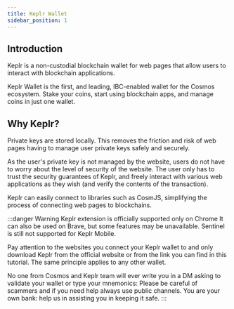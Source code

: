 ```yaml
---
title: Keplr Wallet 
sidebar_position: 1
---
```


## Introduction

Keplr is a non-custodial blockchain wallet for web pages that allow users to interact with blockchain applications.
 
 Keplr Wallet is the first, and leading, IBC-enabled wallet for the Cosmos ecosystem. Stake your coins, start using blockchain apps, and manage coins in just one wallet.


## Why Keplr?

Private keys are stored locally. This removes the friction and risk of web pages having to manage user private keys safely and securely.

As the user's private key is not managed by the website, users do not have to worry about the level of security of the website. The user only has to trust the security guarantees of Keplr, and freely interact with various web applications as they wish (and verify the contents of the transaction).

Keplr can easily connect to libraries such as CosmJS, simplifying the process of connecting web pages to blockchains.



:::danger Warning
Keplr extension is officially supported only on Chrome
It can also be used on Brave, but some features may be unavailable.
Sentinel is still not supported for Keplr Mobile.

Pay attention to the websites you connect your Keplr wallet to and only download Keplr from the official website or from the link you can find in this tutorial. The same principle applies to any other wallet.

No one from Cosmos and Keplr team will ever write you in a DM asking to validate your wallet or type your mnemonics:
Please be careful of scammers and if you need help always use public channels.
You are your own bank: help us in assisting you in keeping it safe.
:::



